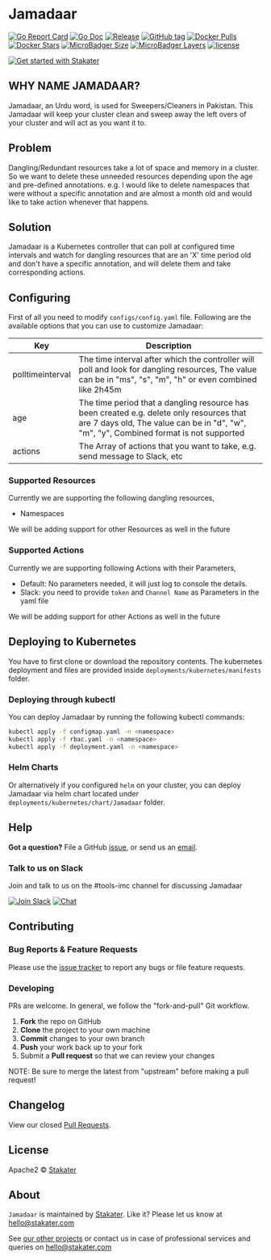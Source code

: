 # Jamadaar

[![Go Report Card](https://goreportcard.com/badge/github.com/stakater/jamadaar?style=flat-square)](https://goreportcard.com/report/github.com/stakater/jamadaar)
[![Go Doc](https://img.shields.io/badge/godoc-reference-blue.svg?style=flat-square)](http://godoc.org/github.com/stakater/jamadaar)
[![Release](https://img.shields.io/github/release/stakater/jamadaar.svg?style=flat-square)](https://github.com/stakater/jamadaar/releases/latest)
[![GitHub tag](https://img.shields.io/github/tag/stakater/jamadaar.svg?style=flat-square)](https://github.com/stakater/jamadaar/releases/latest)
[![Docker Pulls](https://img.shields.io/docker/pulls/stakater/jamadaar.svg?style=flat-square)](https://hub.docker.com/r/stakater/jamadaar/)
[![Docker Stars](https://img.shields.io/docker/stars/stakater/jamadaar.svg?style=flat-square)](https://hub.docker.com/r/stakater/jamadaar/)
[![MicroBadger Size](https://img.shields.io/microbadger/image-size/stakater/jamadaar.svg?style=flat-square)](https://microbadger.com/images/stakater/jamadaar)
[![MicroBadger Layers](https://img.shields.io/microbadger/layers/stakater/jamadaar.svg?style=flat-square)](https://microbadger.com/images/stakater/jamadaar)
[![license](https://img.shields.io/github/license/stakater/jamadaar.svg?style=flat-square)](LICENSE)

[![Get started with Stakater](https://stakater.github.io/README/stakater-github-banner.png)](http://stakater.com/?utm_source=Jamadaar&utm_medium=github)


## WHY NAME JAMADAAR?
Jamadaar, an Urdu word, is used for Sweepers/Cleaners in Pakistan. This Jamadaar will keep your cluster clean and sweep away the left overs of your cluster and will act as you want it to.

## Problem
Dangling/Redundant resources take a lot of space and memory in a cluster. So we want to delete these unneeded resources depending upon the age and pre-defined  annotations. e.g. I would like to delete namespaces that were without a specific annotation and are almost a month old and would like to take action whenever that happens.

## Solution

Jamadaar is a Kubernetes controller that can poll at configured time intervals and watch for dangling resources that are an 'X' time period old and don't have a specific annotation, and will delete them and take corresponding actions.

## Configuring

First of all you need to modify `configs/config.yaml` file. Following are the available options that you can use to customize Jamadaar:

| Key                   |Description                                                                    |
|-----------------------|-------------------------------------------------------------------------------|
| polltimeinterval      | The time interval after which the controller will poll and look for dangling resources, The value can be in "ms", "s", "m", "h" or even combined like 2h45m       |
| age        | The time period that a dangling resource  has been created e.g. delete only resources that are 7 days old, The value can be in "d", "w", "m", "y", Combined format is not supported     |
| actions               | The Array of actions that you want to take, e.g. send message to Slack, etc   |

### Supported Resources
Currently we are supporting the following dangling resources,
- Namespaces


We will be adding support for other Resources as well in the future

### Supported Actions
Currently we are supporting following Actions with their Parameters,
- Default: No parameters needed, it will just log to console the details.
- Slack: you need to provide `token` and `Channel Name` as Parameters in the yaml file

We will be adding support for other Actions as well in the future

## Deploying to Kubernetes

You have to first clone or download the repository contents. The kubernetes deployment and files are provided inside `deployments/kubernetes/manifests` folder.

### Deploying through kubectl

You can deploy Jamadaar by running the following kubectl commands:

```bash
kubectl apply -f configmap.yaml -n <namespace>
kubectl apply -f rbac.yaml -n <namespace>
kubectl apply -f deployment.yaml -n <namespace>
```

### Helm Charts

Or alternatively if you configured `helm` on your cluster, you can deploy Jamadaar via helm chart located under `deployments/kubernetes/chart/Jamadaar` folder.

## Help

**Got a question?**
File a GitHub [issue](https://github.com/stakater/Jamadaar/issues), or send us an [email](mailto:stakater@gmail.com).

### Talk to us on Slack
Join and talk to us on the #tools-imc channel for discussing Jamadaar

[![Join Slack](https://stakater.github.io/README/stakater-join-slack-btn.png)](https://stakater-slack.herokuapp.com/)
[![Chat](https://stakater.github.io/README/stakater-chat-btn.png)](https://stakater.slack.com/messages/CA66MMYSE/)

## Contributing

### Bug Reports & Feature Requests

Please use the [issue tracker](https://github.com/stakater/Jamadaar/issues) to report any bugs or file feature requests.

### Developing

PRs are welcome. In general, we follow the "fork-and-pull" Git workflow.

 1. **Fork** the repo on GitHub
 2. **Clone** the project to your own machine
 3. **Commit** changes to your own branch
 4. **Push** your work back up to your fork
 5. Submit a **Pull request** so that we can review your changes

NOTE: Be sure to merge the latest from "upstream" before making a pull request!

## Changelog

View our closed [Pull Requests](https://github.com/stakater/Jamadaar/pulls?q=is%3Apr+is%3Aclosed).

## License

Apache2 © [Stakater](http://stakater.com)

## About

`Jamadaar` is maintained by [Stakater][website]. Like it? Please let us know at <hello@stakater.com>

See [our other projects][community]
or contact us in case of professional services and queries on <hello@stakater.com>

  [website]: http://stakater.com/
  [community]: https://github.com/stakater/

